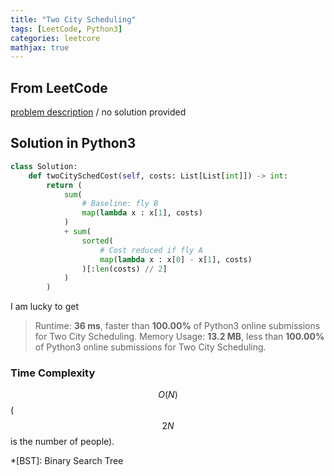 ```yaml
---
title: "Two City Scheduling"
tags: [LeetCode, Python3]
categories: leetcore
mathjax: true
---
```


## From LeetCode
[problem description](https://leetcode.com/problems/two-city-scheduling/)
/
no solution provided

## Solution in Python3
```python
class Solution:
    def twoCitySchedCost(self, costs: List[List[int]]) -> int:        
        return (
            sum(
                # Baseline: fly B
                map(lambda x : x[1], costs)
            )
            + sum(
                sorted(
                    # Cost reduced if fly A
                    map(lambda x : x[0] - x[1], costs)  
                )[:len(costs) // 2]  
            )
        )
```
I am lucky to get
> Runtime: **36 ms**, faster than **100.00%** of Python3 online submissions for Two City Scheduling.
> Memory Usage: **13.2 MB**, less than **100.00%** of Python3 online submissions for Two City Scheduling.

### Time Complexity
$$O(N)$$ ($$2N$$ is the number of people).

*[BST]: Binary Search Tree